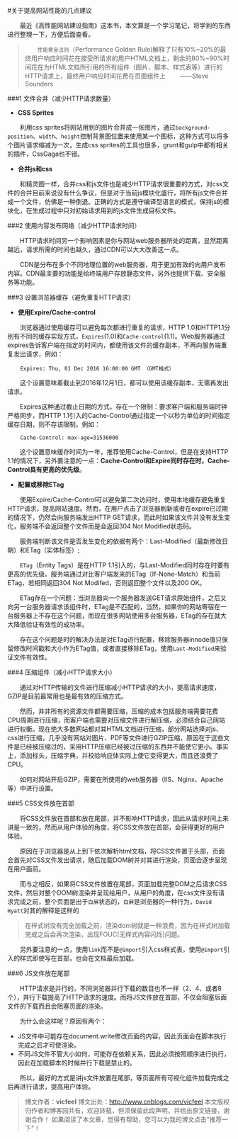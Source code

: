 #关于提高网站性能的几点建议

&emsp;&emsp;最近《高性能网站建设指南》这本书，本文算是一个学习笔记，将学到的东西进行整理一下，方便后面查看。

>&emsp;&emsp;`性能黄金法则`（Performance Golden Rule)解释了只有10%~20%的最终用户响应时间花在接受所请求的用户HTML文档上，剩余的80%~90%时间花在为HTML文档所引用的所有组件（图片、脚本、样式表等）进行的HTTP请求上，最终用户响应时间花费在页面组件上
&emsp;&emsp;——Steve Sounders

###1 文件合并（减少HTTP请求数量）

* **CSS Sprites**
  
&emsp;&emsp;利用css sprites将网站用到的图片合并成一张图片，通过`background-position`、`width`、`height`控制背景图位置来使用某一个图标，这种方式可以将多个图片请求缩减为一次，生成css sprites的工具也很多，grunt和gulp中都有相关的插件，CssGaga也不错。
 
* **合并js和css**
 
&emsp;&emsp;和精灵图一样，合并css和js文件也是减少HTTP请求很重要的方式，对css文件的合并目前来说没有什么争议，但是对于当前js模块化盛行，将所有js文件合并成一个文件，仿佛是一种倒退。正确的方式是遵守编译型语言的模式，保持js的模块化，在生成过程中只对初始请求用到的js文件生成目标文件。

###2 使用内容发布网络（减少HTTP请求时间）

&emsp;&emsp;HTTP请求时间另一个影响因素是你与网站web服务器所处的距离，显然距离越远，请求所需的时间也越久，通过CDN可以大大改善这一点。

&emsp;&emsp;CDN是分布在多个不同地理位置的web服务器，用于更加有效的向用户发布内容。CDN最主要的功能是给终端用户存放静态文件，另外也提供下载、安全服务等功能。

###3 设置浏览器缓存（避免重复HTTP请求）

* **使用Expire/Cache-control**

&emsp;&emsp;浏览器通过使用缓存可以避免每次都进行重复的请求，HTTP 1.0和HTTP1.1分别有不同的缓存实现方式，`Expires`(1.0)和`Cache-control`(1.1)。Web服务器通过expires告诉客户端在指定的时间内，都使用该文件的缓存副本，不再向服务端重复发出请求，例如：
```
    Expires: Thu, 01 Dec 2016 16:00:00 GMT （GMT格式）
```
&emsp;&emsp;这个设置意味着截止到2016年12月1日，都可以使用该缓存副本，无需再发出请求。

&emsp;&emsp;Expires这种通过截止日期的方式，存在一个限制：要求客户端和服务端时钟严格同步，而HTTP 1.1引入的Cache-Control通过指定一个以秒为单位的时间指定缓存日期，则不存该限制，例如：
```
    Cache-Control: max-age=31536000
```
&emsp;&emsp;这个设置意味缓存时间为一年，推荐使用Cache-Control，但是在支持HTTP 1.1的情况下，另外要注意的一点：**Cache-Control和Expire同时存在时，Cache-Control具有更高的优先级**。

* **配置或移除ETag**

&emsp;&emsp;使用Expire/Cache-Control可以避免第二次访问时，使用本地缓存避免重复HTTP请求，提高网站速度。然而，在用户点击了浏览器刷新或者在expire已过期的情况下，仍然会向服务端发出HTTP GET请求，而此时如果该文件并没有发生变化，服务端不会返回整个文件而是会返回304 Not Modified状态码。

&emsp;&emsp;服务端判断该文件是否发生变化的依据有两个：Last-Modified（最新修改日期）和ETag（实体标签）;

&emsp;&emsp;`ETag`（Entity Tags）是在HTTP 1.1引入的，与Last-Modified同时存在时要有更高的优先级。服务端通过对比客户端发来的ETag（If-None-Match）和当前ETag，若相同返回304 Not Modifed，否则返回整个文件以及200 OK。

&emsp;&emsp;ETag存在一个问题：当浏览器向一个服务器发送GET请求原始组件，之后又向另一台服务器请求该组件时，ETag是不匹配的，当然，如果你的网站寄宿在一台服务器上不存在这个问题，而现在很多网站使用多台服务器，ETag的存在就大大降低验证有效性的成功率。

&emsp;&emsp;存在这个问题是时的解决办法是对ETag进行配置，移除服务器innode值只保留修改时间戳和大小作为ETag值，或者直接移除ETag，使用`Last-Modified`来验证文件有效性。
  

###4 压缩组件（减小HTTP请求大小）

&emsp;&emsp;通过对HTTP传输的文件进行压缩减小HTTP请求的大小，提高请求速度，GZIP是目前最常用也是最有效的压缩方式。

&emsp;&emsp;然而，并非所有的资源文件都需要压缩，压缩的成本包括服务端需要花费CPU周期进行压缩，而客户端也需要对压缩文件进行解压缩，必须结合自己网站进行权衡。现在绝大多数网站都对其HTML文档进行压缩，部分网站选择对js、css进行压缩，几乎没有网站对图片、PDF等文件进行GZIP压缩，原因在于这些文件是已经被压缩过的，采用HTTP压缩已经被过压缩的东西并不能使它更小。事实上，添加标头，压缩字典，并校验响应体实际上使它变得更大，而且还浪费了CPU。

&emsp;&emsp;如何对网站开启GZIP，需要在所使用的web服务器（IIS、Nginx、Apache等）中进行设置。

###5 CSS文件放在首部

&emsp;&emsp;将CSS文件放在首部和放在尾部，并不影响HTTP请求，因此从请求时间上来讲是一致的，然而从用户体验的角度，将CSS文件放在首部，会获得更好的用户体验。

&emsp;&emsp;原因在于浏览器是从上到下依次解析html文档，将CSS文件置于头部，页面会首先对CSS文件发出请求，随后加载DOM树并对其进行渲染，页面会逐步呈现在用户面前。

&emsp;&emsp;而与之相反，如果将CSS文件放置在尾部，页面加载完整DOM之后请求CSS文件，然后对整个DOM树渲染并呈现给用户，从用户的角度，在css文件没有请求完成之前，整个页面是出于`白屏`状态的，`白屏`是浏览器的一种行为，`David Hyatt`对其的解释是这样的

>在样式树没有完全加载之前，渲染dom树就是一种浪费，因为在样式树加载完成之后会再次渲染，出现FOUC(无样式内容闪烁)问题。


&emsp;&emsp;另外要注意的一点，使用`link`而不是`@import`引入css样式表，使用`@import`引入的样式即使写在首部，也会在文档最后加载。


###6 JS文件放在尾部

&emsp;&emsp;HTTP请求是并行的，不同浏览器并行下载的数目也不一样（2、4、或者8个），并行下载提高了HTTP请求的速度。而将JS文件放在首部，不仅会阻塞后面文件的下载而且会阻塞页面的渲染。

&emsp;&emsp;为什么会这样呢？原因有两个：
 
* JS文件中可能存在document.write修改页面的内容，因此页面会在脚本执行完成之后才可使渲染。
* 不同JS文件不管大小如何，可能存在依赖关系，因此必须按照顺序进行执行，因此在加载脚本的时候并行下载是禁止的。

&emsp;&emsp;所以，最好的方式是讲js文件放置在尾部，等页面所有可视化组件加载完成之后再进行请求，提高用户体验。

>博文作者：**vicfeel**
 博文出处：http://www.cnblogs.com/vicfeel
 本文版权归作者和博客园共有，欢迎转载，但须保留此段声明，并给出原文链接，谢谢合作！
 如果阅读了本文章，觉得有帮助，您可以为我的博文点击“推荐一下”！
